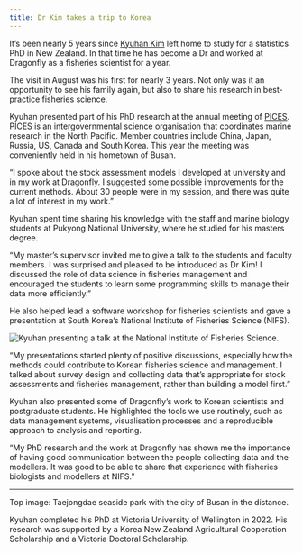 ```yaml
---
title: Dr Kim takes a trip to Korea
---
```


It’s been nearly 5 years since
[Kyuhan Kim](https://www.dragonfly.co.nz/people/kim-kyuhan.html) left home to
study for a statistics PhD in New Zealand. In that time he has become a Dr and
worked at Dragonfly as a fisheries scientist for a year.

<!--more-->

The visit in August was his first for nearly 3 years. Not only was it an
opportunity to see his family again, but also to share his research in
best-practice fisheries science.

Kyuhan presented part of his PhD research at the annual meeting of
[PICES](https://meetings.pices.int/). PICES is an intergovernmental science
organisation that coordinates marine research in the North Pacific. Member
countries include China, Japan, Russia, US, Canada and South Korea. This year
the meeting was conveniently held in his hometown of Busan.

“I spoke about the stock assessment models I developed at university and in my
work at Dragonfly. I suggested some possible improvements for the current
methods. About 30 people were in my session, and there was quite a lot of
interest in my work.”

Kyuhan spent time sharing his knowledge with the staff and marine biology
students at Pukyong National University, where he studied for his masters degree.

“My master’s supervisor invited me to give a talk to the students and faculty
members. I was surprised and pleased to be introduced as Dr Kim! I discussed the
 role of data science in fisheries management and encouraged the students to
 learn some programming skills to manage their data more efficiently.”

He also helped lead a software workshop for fisheries scientists and gave a
presentation at South Korea’s National Institute of Fisheries Science (NIFS).

![Kyuhan presenting a talk at the National Institute of Fisheries Science.](/news/2022-12-05-kyuhan-korea-trip/nifs.jpg)

“My presentations started plenty of positive discussions, especially how the
methods could contribute to Korean fisheries science and management. I talked
about survey design and collecting data that’s appropriate for stock assessments
 and fisheries management, rather than building a model first.”

Kyuhan also presented some of Dragonfly’s work to Korean scientists and
postgraduate students. He highlighted the tools we use routinely, such as data
management systems, visualisation processes and a reproducible approach to
analysis and reporting.

“My PhD research and the work at Dragonfly has shown me the importance of having
 good communication between the people collecting data and the modellers. It was
  good to be able to share that experience with fisheries biologists and
  modellers at NIFS.”

---

Top image: Taejongdae seaside park with the city of Busan in the distance.

Kyuhan completed his PhD at Victoria University of Wellington in 2022. His
research was supported by a Korea New Zealand Agricultural Cooperation
Scholarship and a Victoria Doctoral Scholarship.
